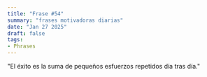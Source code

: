 ```yaml
---
title: "Frase #54"
summary: "frases motivadoras diarias"
date: "Jan 27 2025"
draft: false
tags:
- Phrases
---
```


"El éxito es la suma de pequeños esfuerzos repetidos día tras día."
